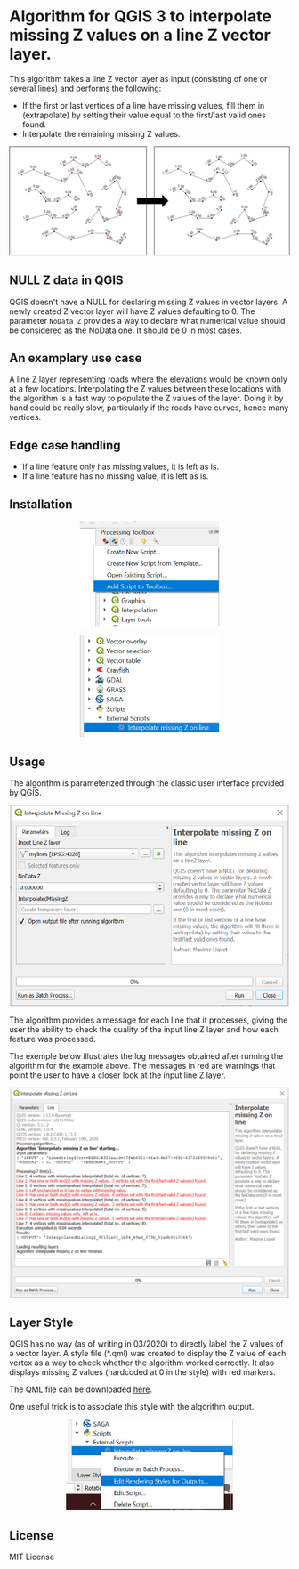 # Algorithm for QGIS 3 to interpolate missing Z values on a line Z vector layer.

This algorithm takes a line Z vector layer as input (consisting of one
or several lines) and performs the following:
* If the first or last vertices of a line have missing values, fill them in (extrapolate) by setting their value equal to the first/last valid ones found.
* Interpolate the remaining missing Z values.

<p align="center"><img src="./example.png" alt="Example"/></p>

## NULL Z data in QGIS

QGIS doesn't have a NULL for declaring missing Z values in vector layers.
A newly created Z vector layer will have Z values defaulting to 0.
The parameter `NoData Z` provides a way to declare what numerical value should
be considered as the NoData one. It should be 0 in most cases.

## An examplary use case

A line Z layer representing roads where the elevations would be
known only at a few locations. Interpolating the Z values between
these locations with the algorithm is a fast way to populate the Z
values of the layer. Doing it by hand could be really slow, particularly if the roads have curves, hence many vertices.

## Edge case handling

* If a line feature only has missing values, it is left as is.
* If a line feature has no missing value, it is left as is.

## Installation

<p align="center"><img src="./install1.png" alt="Install" width=250/></p>
<p align="center"><img src="./install2.png" alt="Install" width=250/></p>

## Usage

The algorithm is parameterized through the classic user interface provided by QGIS.

<p align="center"><img src="./ui_parameters.png" alt="User Interface" width=500/></p>

The algorithm provides a message for each line that it processes,
giving the user the ability to check the quality of the
input line Z layer and how each feature was processed.

The exemple below illustrates the log messages obtained after running
the algorithm for the example above. The messages in red are warnings
that point the user to have a closer look at the input line Z layer.

<p align="center"><img src="./ui_log.png" alt="User Interface" width=500/></p>

## Layer Style

QGIS has no way (as of writing in 03/2020) to directly label the Z values
of a vector layer. A style file (*.qml) was created to display the Z value of each vertex as a way to check whether the algorithm worked correctly. It also displays missing Z values (hardcoded at 0 in the style) with red markers.

The QML file can be downloaded [here](./display_and_label_z_vertices.qml).

One useful trick is to associate this style with the algorithm output.

<p align="center"><img src="./algo_style.png" alt="Algo style" width=300/></p>

## License

MIT License
